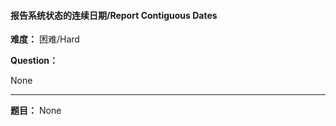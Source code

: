 #### 报告系统状态的连续日期/Report Contiguous Dates
**难度：** 困难/Hard

**Question：** 

None

------

**题目：** 
None
